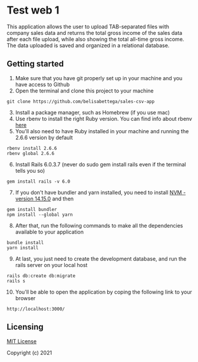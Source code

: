 # Test web 1
This application allows the user to upload TAB-separated files with company sales data and returns the total gross income of the sales data after each file upload, while also showing the total all-time gross income. The data uploaded is saved and organized in a relational database.

## Getting started
1) Make sure that you have git properly set up in your machine and you have access to Github
2) Open the terminal and clone this project to your machine

```
git clone https://github.com/belisabettega/sales-csv-app
```

3) Install a package manager, such as Homebrew (if you use mac)
4) Use rbenv to install the right Ruby version. You can find info about rbenv [here](https://github.com/rbenv/rbenv)
5) You'll also need to have Ruby installed in your machine and running the 2.6.6 version by default
```
rbenv install 2.6.6
rbenv global 2.6.6
```
6) Install Rails 6.0.3.7 (never do sudo gem install rails even if the terminal tells you so)
```
gem install rails -v 6.0
```
7) If you don't have bundler and yarn installed, you need to install [NVM - version 14.15.0](https://github.com/nvm-sh/nvm) and then
```
gem install bundler
npm install --global yarn
```
8) After that, run the following commands to make all the dependencies available to your application
```
bundle install
yarn install
```
9) At last, you just need to create the development database, and run the rails server on your local host
```
rails db:create db:migrate
rails s
```
10) You'll be able to open the application by coping the following link to your browser
```
http://localhost:3000/
```
## Licensing
[MIT License](https://choosealicense.com/licenses/mit/#)

Copyright (c) 2021
